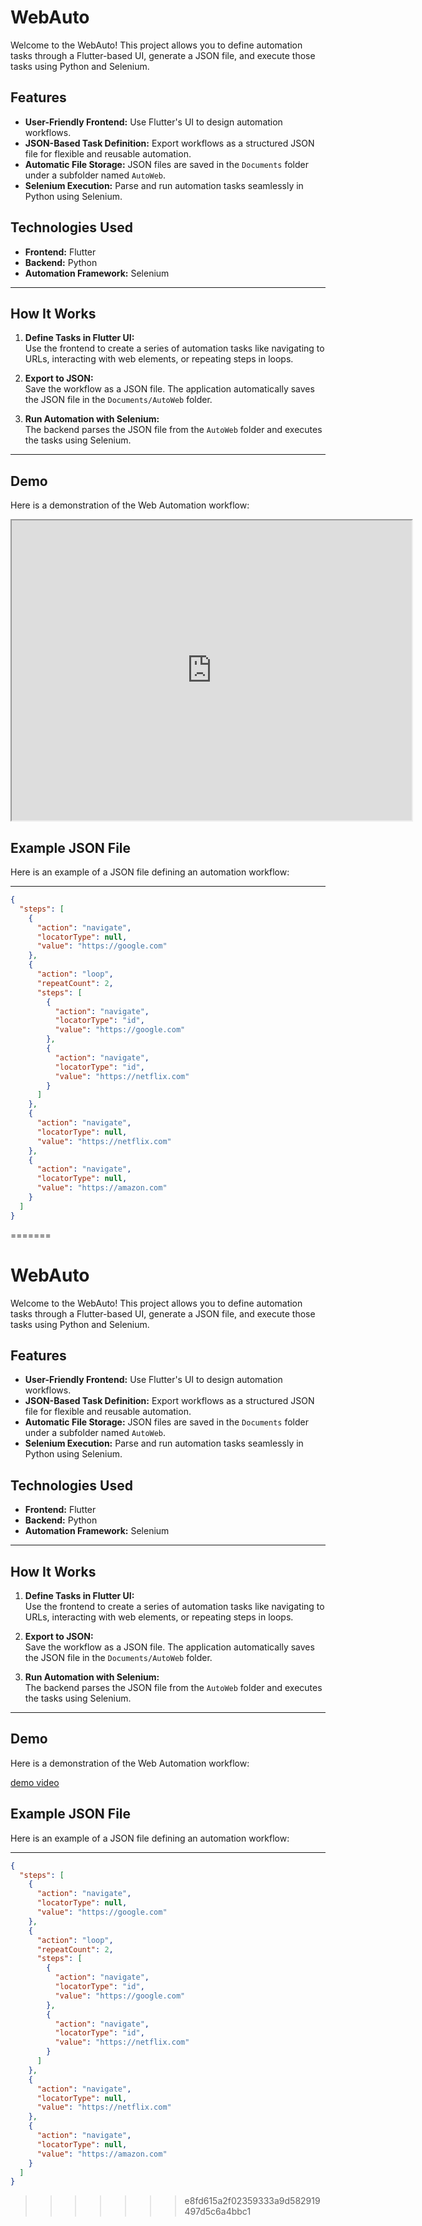 # WebAuto

Welcome to the WebAuto! This project allows you to define automation tasks through a Flutter-based UI, generate a JSON file, and execute those tasks using Python and Selenium.

## Features

- **User-Friendly Frontend:** Use Flutter's UI to design automation workflows.
- **JSON-Based Task Definition:** Export workflows as a structured JSON file for flexible and reusable automation.
- **Automatic File Storage:** JSON files are saved in the `Documents` folder under a subfolder named `AutoWeb`.
- **Selenium Execution:** Parse and run automation tasks seamlessly in Python using Selenium.

## Technologies Used

- **Frontend:** Flutter
- **Backend:** Python
- **Automation Framework:** Selenium

---

## How It Works

1. **Define Tasks in Flutter UI:**  
   Use the frontend to create a series of automation tasks like navigating to URLs, interacting with web elements, or repeating steps in loops.

2. **Export to JSON:**  
   Save the workflow as a JSON file. The application automatically saves the JSON file in the `Documents/AutoWeb` folder.

3. **Run Automation with Selenium:**  
   The backend parses the JSON file from the `AutoWeb` folder and executes the tasks using Selenium.

---

## Demo

Here is a demonstration of the Web Automation workflow:

<iframe src="https://drive.google.com/file/d/1ayd33haVWCy-0MnFDXmUx7Q12s_RpstI/preview" width="640" height="480" allow="autoplay"></iframe>

## Example JSON File

Here is an example of a JSON file defining an automation workflow:

---

```json
{
  "steps": [
    {
      "action": "navigate",
      "locatorType": null,
      "value": "https://google.com"
    },
    {
      "action": "loop",
      "repeatCount": 2,
      "steps": [
        {
          "action": "navigate",
          "locatorType": "id",
          "value": "https://google.com"
        },
        {
          "action": "navigate",
          "locatorType": "id",
          "value": "https://netflix.com"
        }
      ]
    },
    {
      "action": "navigate",
      "locatorType": null,
      "value": "https://netflix.com"
    },
    {
      "action": "navigate",
      "locatorType": null,
      "value": "https://amazon.com"
    }
  ]
}
```
=======
# WebAuto

Welcome to the WebAuto! This project allows you to define automation tasks through a Flutter-based UI, generate a JSON file, and execute those tasks using Python and Selenium.

## Features

- **User-Friendly Frontend:** Use Flutter's UI to design automation workflows.
- **JSON-Based Task Definition:** Export workflows as a structured JSON file for flexible and reusable automation.
- **Automatic File Storage:** JSON files are saved in the `Documents` folder under a subfolder named `AutoWeb`.
- **Selenium Execution:** Parse and run automation tasks seamlessly in Python using Selenium.

## Technologies Used

- **Frontend:** Flutter
- **Backend:** Python
- **Automation Framework:** Selenium

---

## How It Works

1. **Define Tasks in Flutter UI:**  
   Use the frontend to create a series of automation tasks like navigating to URLs, interacting with web elements, or repeating steps in loops.

2. **Export to JSON:**  
   Save the workflow as a JSON file. The application automatically saves the JSON file in the `Documents/AutoWeb` folder.

3. **Run Automation with Selenium:**  
   The backend parses the JSON file from the `AutoWeb` folder and executes the tasks using Selenium.

---

## Demo

Here is a demonstration of the Web Automation workflow:

[demo video](screenshots/1.mp4)


## Example JSON File

Here is an example of a JSON file defining an automation workflow:

---

```json
{
  "steps": [
    {
      "action": "navigate",
      "locatorType": null,
      "value": "https://google.com"
    },
    {
      "action": "loop",
      "repeatCount": 2,
      "steps": [
        {
          "action": "navigate",
          "locatorType": "id",
          "value": "https://google.com"
        },
        {
          "action": "navigate",
          "locatorType": "id",
          "value": "https://netflix.com"
        }
      ]
    },
    {
      "action": "navigate",
      "locatorType": null,
      "value": "https://netflix.com"
    },
    {
      "action": "navigate",
      "locatorType": null,
      "value": "https://amazon.com"
    }
  ]
}
```
>>>>>>> e8fd615a2f02359333a9d582919497d5c6a4bbc1
